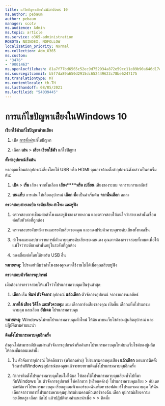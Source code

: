 ```yaml
---
title: แก้ไขปัญหาเสียงในWindows 10
ms.author: pebaum
author: pebaum
manager: scotv
ms.audience: Admin
ms.topic: article
ms.service: o365-administration
ROBOTS: NOINDEX, NOFOLLOW
localization_priority: Normal
ms.collection: Adm_O365
ms.custom:
- "3476"
- "9001463"
ms.openlocfilehash: 81a7f77bd6565c52ec9d752934a872e59cc11e89b90a646d17c3549d72e8a69f
ms.sourcegitcommit: b5f7da89a650d2915dc652449623c78be6247175
ms.translationtype: MT
ms.contentlocale: th-TH
ms.lasthandoff: 08/05/2021
ms.locfileid: "54039445"
---
```

# <a name="troubleshooting-audio-issues-in-windows-10"></a>การแก้ไขปัญหาเสียงในWindows 10

**เรียกใช้ตัวแก้ไขปัญหาด้านเสียง**

1.  เปิด [การตั้งค่า](ms-settings:troubleshoot)แก้ไขปัญหา

2.  เลือก **เล่น**  >  **เสียง เรียกใช้ตัว** แก้ไขปัญหา

**ตั้งค่าอุปกรณ์เริ่มต้น**

หากคุณเชื่อมต่ออุปกรณ์เสียงโดยใช้ USB หรือ HDMI คุณอาจต้องตั้งค่าอุปกรณ์ดังกล่าวเป็นค่าเริ่มต้น:

1. **เปิด**  >  **เริ่ม** เสียง จากนั้นเลือก **เสียง****หรือ เปลี่ยน** เสียงของระบบ จากรายการผลลัพธ์

2.  **บนแท็บ** การเล่น ให้เลือกอุปกรณ์ **เลือก ตั้ง** เป็นค่าเริ่มต้น **จากนั้นเลือก** ตกลง

**ตรวจสอบสายเคเบิล ระดับเสียง ลําโพง และหูฟัง**

1. ตรวจสอบการเชื่อมต่อลําโพงและหูฟังของสายหลวม และตรวจสอบให้แน่ใจว่าสายเหล่านั้นเชื่อมต่อกับหัวต่อที่ถูกต้อง

2. ตรวจสอบระดับพลังงานและระดับเสียงของคุณ และลองปรับตัวควบคุมระดับเสียงทั้งหมดขึ้น

3. ลําโพงและแอปบางรายการมีตัวควบคุมระดับเสียงของตนเอง คุณอาจต้องตรวจสอบทั้งหมดเพื่อให้แน่ใจว่าระดับเหล่านั้นอยู่ในระดับที่ถูกต้อง

4. ลองเชื่อมต่อโดยใช้พอร์ต USB อื่น

**หมายเหตุ**: โปรดอย่าลืมว่าลําโพงของคุณอาจใช้งานไม่ได้เมื่อคุณเสียบหูฟัง

**ตรวจสอบตัวจัดการอุปกรณ์**

เมื่อต้องการตรวจสอบให้แน่ใจว่าโปรแกรมควบคุมเป็นรุ่นล่าสุด:

1. **เลือก** เริ่ม **พิมพ์ ตัวจัดการ** อุปกรณ์ **แล้วเลือก** ตัวจัดการอุปกรณ์ จากรายการผลลัพธ์

2. **ภายใต้ เสียง วิดีโอ และตัวควบคุม** เกม เลือกการ์ดเสียงของคุณ เปิดขึ้น เลือกแท็บโปรแกรมควบคุม และเลือก **อัปเดต** โปรแกรมควบคุม

**หมายเหตุ**: Windowsไม่พบโปรแกรมควบคุมตัวใหม่ ให้ค้นหาบนเว็บไซต์ของผู้ผลิตอุปกรณ์ และปฏิบัติตามคําแนะนํา

**ติดตั้งโปรแกรมควบคุมอีกครั้ง**

ถ้าคุณไม่สามารถอัปเดตผ่านตัวจัดการอุปกรณ์หรือค้นหาโปรแกรมควบคุมใหม่บนเว็บไซต์ของผู้ผลิต ให้ลองขั้นตอนเหล่านี้:

1. ใน ตัวจัดการอุปกรณ์ ให้คลิกขวา (หรือกดค้าง) โปรแกรมควบคุมเสียง **แล้วเลือก** ถอนการติดตั้ง รีสตาร์ตWindowsอุปกรณ์ของคุณแล้วจะพยายามติดตั้งโปรแกรมควบคุมอีกครั้ง

2. ถ้าการติดตั้งโปรแกรมควบคุมใหม่ไม่ได้ผล ให้ลองใช้โปรแกรมควบคุมเสียงทั่วไปที่มากับWindows ใน ตัวจัดการอุปกรณ์ ให้คลิกขวา (หรือกดค้าง) โปรแกรมควบคุมเสียง > อัปเดตซอฟต์แวร์โปรแกรมควบคุม เรียกดูคอมพิวเตอร์ของฉันเพื่อหาซอฟต์แวร์โปรแกรมควบคุม ให้ฉันเลือกจากรายการโปรแกรมควบคุมอุปกรณ์บนคอมพิวเตอร์ของฉัน เลือก อุปกรณ์เสียงความละเอียดสูง เลือก ถัดไป แล้วปฏิบัติตามคําแนะนําเพื่อ  >    >  ติดตั้ง
